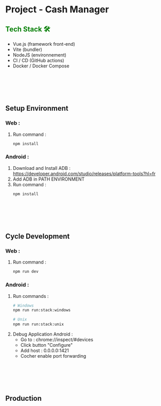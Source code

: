 # Project - Cash Manager

## <span style="color: green;"> Tech Stack 🛠</span>

- Vue.js (framework front-end)
- Vite (bundler)
- NodeJS (environnement)
- CI / CD (GitHub actions)
- Docker / Docker Compose

<br /><br /><br /><br />


## Setup Environment
### Web :
1. Run command :
   ```bash
   npm install
   ```

### Android :
1. Download and Install ADB : https://developer.android.com/studio/releases/platform-tools?hl=fr
2. Add ADB in PATH ENVIRONMENT
3. Run command :
   ```bash
   npm install
   ```
<br /><br /><br /><br />


## Cycle Development
### Web :
1. Run command :
   ```bash
   npm run dev
   ```

### Android : 
1. Run commands :
   ```bash
   # Windows
   npm run run:stack:windows
   
   # Unix
   npm run run:stack:unix
   ```
2. Debug Application Android :
   - Go to : chrome://inspect/#devices
   - Click button "Configure"
   - Add host : 0.0.0.0:1421
   - Cocher enable port forwarding

<br /><br /><br /><br />


## Production
